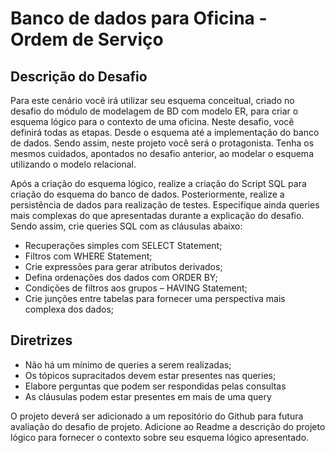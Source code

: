 # Banco de dados para Oficina - Ordem de Serviço

## Descrição do Desafio
Para este cenário você irá utilizar seu esquema conceitual, criado no desafio do módulo de modelagem de BD com modelo ER, para criar o esquema lógico para o contexto de uma oficina. Neste desafio, você definirá todas as etapas. Desde o esquema até a implementação do banco de dados. Sendo assim, neste projeto você será o protagonista. Tenha os mesmos cuidados, apontados no desafio anterior, ao modelar o esquema utilizando o modelo relacional.  

Após a criação do esquema lógico, realize a criação do Script SQL para criação do esquema do banco de dados. Posteriormente, realize a persistência de dados para realização de testes. Especifique ainda queries mais complexas do que apresentadas durante a explicação do desafio. Sendo assim, crie queries SQL com as cláusulas abaixo:  

* Recuperações simples com SELECT Statement;  
* Filtros com WHERE Statement;  
* Crie expressões para gerar atributos derivados;  
* Defina ordenações dos dados com ORDER BY;  
* Condições de filtros aos grupos – HAVING Statement;  
* Crie junções entre tabelas para fornecer uma perspectiva mais complexa dos dados;  

## Diretrizes  
* Não há um mínimo de queries a serem realizadas;  
* Os tópicos supracitados devem estar presentes nas queries;  
* Elabore perguntas que podem ser respondidas pelas consultas  
* As cláusulas podem estar presentes em mais de uma query  

O projeto deverá ser adicionado a um repositório do Github para futura avaliação do desafio de projeto. Adicione ao Readme a descrição do projeto lógico para fornecer o contexto sobre seu esquema lógico apresentado.
